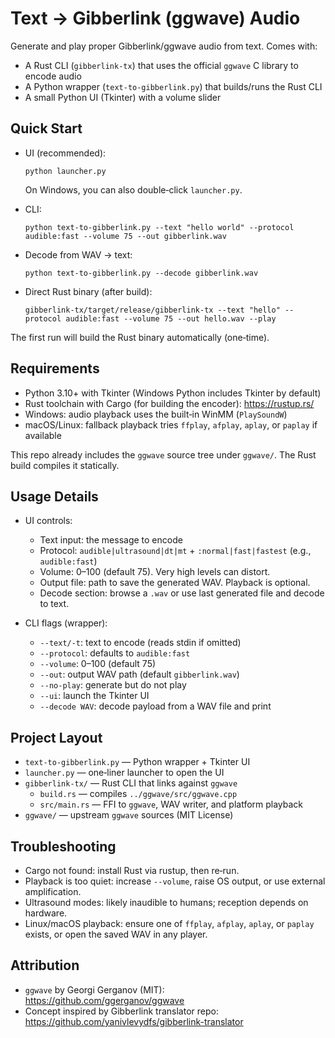 # Text → Gibberlink (ggwave) Audio

Generate and play proper Gibberlink/ggwave audio from text. Comes with:

- A Rust CLI (`gibberlink-tx`) that uses the official `ggwave` C library to encode audio
- A Python wrapper (`text-to-gibberlink.py`) that builds/runs the Rust CLI
- A small Python UI (Tkinter) with a volume slider


## Quick Start

- UI (recommended):

  ```
  python launcher.py
  ```
  On Windows, you can also double‑click `launcher.py`.

- CLI:

  ```
  python text-to-gibberlink.py --text "hello world" --protocol audible:fast --volume 75 --out gibberlink.wav
  ```

- Decode from WAV → text:

  ```
  python text-to-gibberlink.py --decode gibberlink.wav
  ```

- Direct Rust binary (after build):

  ```
  gibberlink-tx/target/release/gibberlink-tx --text "hello" --protocol audible:fast --volume 75 --out hello.wav --play
  ```

The first run will build the Rust binary automatically (one‑time).


## Requirements

- Python 3.10+ with Tkinter (Windows Python includes Tkinter by default)
- Rust toolchain with Cargo (for building the encoder): https://rustup.rs/
- Windows: audio playback uses the built‑in WinMM (`PlaySoundW`)
- macOS/Linux: fallback playback tries `ffplay`, `afplay`, `aplay`, or `paplay` if available

This repo already includes the `ggwave` source tree under `ggwave/`. The Rust build compiles it statically.


## Usage Details

- UI controls:
  - Text input: the message to encode
  - Protocol: `audible|ultrasound|dt|mt` + `:normal|fast|fastest` (e.g., `audible:fast`)
  - Volume: 0–100 (default 75). Very high levels can distort.
  - Output file: path to save the generated WAV. Playback is optional.
  - Decode section: browse a `.wav` or use last generated file and decode to text.

- CLI flags (wrapper):
  - `--text/-t`: text to encode (reads stdin if omitted)
  - `--protocol`: defaults to `audible:fast`
  - `--volume`: 0–100 (default 75)
  - `--out`: output WAV path (default `gibberlink.wav`)
  - `--no-play`: generate but do not play
  - `--ui`: launch the Tkinter UI
  - `--decode WAV`: decode payload from a WAV file and print


## Project Layout

- `text-to-gibberlink.py` — Python wrapper + Tkinter UI
- `launcher.py` — one‑liner launcher to open the UI
- `gibberlink-tx/` — Rust CLI that links against `ggwave`
  - `build.rs` — compiles `../ggwave/src/ggwave.cpp`
  - `src/main.rs` — FFI to `ggwave`, WAV writer, and platform playback
- `ggwave/` — upstream `ggwave` sources (MIT License)


## Troubleshooting

- Cargo not found: install Rust via rustup, then re‑run.
- Playback is too quiet: increase `--volume`, raise OS output, or use external amplification.
- Ultrasound modes: likely inaudible to humans; reception depends on hardware.
- Linux/macOS playback: ensure one of `ffplay`, `afplay`, `aplay`, or `paplay` exists, or open the saved WAV in any player.


## Attribution

- `ggwave` by Georgi Gerganov (MIT): https://github.com/ggerganov/ggwave
- Concept inspired by Gibberlink translator repo: https://github.com/yanivlevydfs/gibberlink-translator
